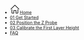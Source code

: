 - [![](../assets/home.svg)Home](/)
- [01 Get Started](01-get-started.md)
- [02 Position the Z Probe](02-position-the-z-probe.md)
- [03 Calibrate the First Layer Height](03-calibrate-first-layer.md)
- [FAQ](FAQ.md)
